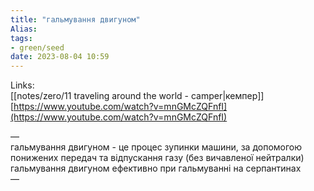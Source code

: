 ```yaml
---
title: "гальмування двигуном"
Alias: 
tags:
- green/seed
date: 2023-08-04 10:59
---
```

Links:  
[[notes/zero/11 traveling around the world - camper|кемпер]]  
[https://www.youtube.com/watch?v=mnGMcZQFnfI](https://www.youtube.com/watch?v=mnGMcZQFnfI)

—  
гальмування двигуном - це процес зупинки машини, за допомогою понижених передач та відпускання газу (без вичавленої нейтралки)  
гальмування двигуном ефективно при гальмуванні на серпантинах  
— 


